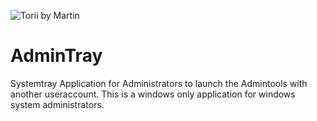 ![Torii by Martin](https://github.com/m-reisner/.github/blob/main/Torii.png) 

# AdminTray
Systemtray Application for Administrators to launch the Admintools with another useraccount.
This is a windows only application for windows system administrators.
